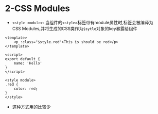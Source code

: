 # 2-CSS Modules

- `<style module>`: 当组件的`<style>`标签带有module属性时,标签会被编译为CSS Modules,并将生成的CSS类作为`$sytle`对象的key暴露给组件

```vue
<template>
    <p :class="$style.red">This is should be red</p>
</template>

<script>
export default {
    name: 'Hello'
}
</script>

<style module>
.red {
    color: red;
}
</style>
```

- 这种方式用的比较少